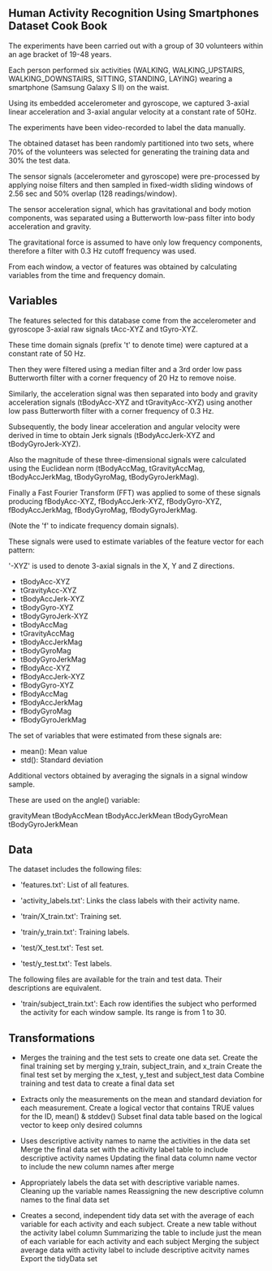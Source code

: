 ## Human Activity Recognition Using Smartphones Dataset Cook Book

The experiments have been carried out with a group of 30 volunteers within an age bracket of 19-48 years. 

Each person performed six activities (WALKING, WALKING_UPSTAIRS, WALKING_DOWNSTAIRS, SITTING, STANDING, LAYING) 
wearing a smartphone (Samsung Galaxy S II) on the waist. 

Using its embedded accelerometer and gyroscope, we captured 3-axial linear acceleration and 3-axial angular velocity at a constant 
rate of 50Hz. 

The experiments have been video-recorded to label the data manually. 

The obtained dataset has been randomly partitioned into two sets, where 70% of the volunteers was selected for generating the 
training data and 30% the test data. 

The sensor signals (accelerometer and gyroscope) were pre-processed by applying noise filters and then sampled in fixed-width 
sliding windows of 2.56 sec and 50% overlap (128 readings/window). 

The sensor acceleration signal, which has gravitational and body motion components, was separated using a Butterworth low-pass 
filter into body acceleration and gravity. 

The gravitational force is assumed to have only low frequency components, therefore a filter with 0.3 Hz cutoff frequency was used. 

From each window, a vector of features was obtained by calculating variables from the time and frequency domain. 

## Variables

The features selected for this database come from the accelerometer and gyroscope 3-axial raw signals tAcc-XYZ and tGyro-XYZ. 

These time domain signals (prefix 't' to denote time) were captured at a constant rate of 50 Hz. 

Then they were filtered using a median filter and a 3rd order low pass Butterworth filter with a corner frequency of 20 Hz to 
remove noise. 

Similarly, the acceleration signal was then separated into body and gravity acceleration signals (tBodyAcc-XYZ and tGravityAcc-XYZ) 
using another low pass Butterworth filter with a corner frequency of 0.3 Hz. 

Subsequently, the body linear acceleration and angular velocity were derived in time to obtain Jerk signals (tBodyAccJerk-XYZ and 
tBodyGyroJerk-XYZ). 

Also the magnitude of these three-dimensional signals were calculated using the Euclidean norm (tBodyAccMag, tGravityAccMag, 
tBodyAccJerkMag, tBodyGyroMag, tBodyGyroJerkMag). 

Finally a Fast Fourier Transform (FFT) was applied to some of these signals producing fBodyAcc-XYZ, fBodyAccJerk-XYZ, fBodyGyro-XYZ,
fBodyAccJerkMag, fBodyGyroMag, fBodyGyroJerkMag. 

(Note the 'f' to indicate frequency domain signals). 

These signals were used to estimate variables of the feature vector for each pattern:  

'-XYZ' is used to denote 3-axial signals in the X, Y and Z directions.

* tBodyAcc-XYZ
* tGravityAcc-XYZ
* tBodyAccJerk-XYZ
* tBodyGyro-XYZ
* tBodyGyroJerk-XYZ
* tBodyAccMag
* tGravityAccMag
* tBodyAccJerkMag
* tBodyGyroMag
* tBodyGyroJerkMag
* fBodyAcc-XYZ
* fBodyAccJerk-XYZ
* fBodyGyro-XYZ
* fBodyAccMag
* fBodyAccJerkMag
* fBodyGyroMag
* fBodyGyroJerkMag

The set of variables that were estimated from these signals are: 

* mean(): Mean value
* std(): Standard deviation

Additional vectors obtained by averaging the signals in a signal window sample. 

These are used on the angle() variable:

gravityMean
tBodyAccMean
tBodyAccJerkMean
tBodyGyroMean
tBodyGyroJerkMean

## Data

The dataset includes the following files:

* 'features.txt': List of all features.

* 'activity_labels.txt': Links the class labels with their activity name.

* 'train/X_train.txt': Training set.

* 'train/y_train.txt': Training labels.

* 'test/X_test.txt': Test set.

* 'test/y_test.txt': Test labels.

The following files are available for the train and test data. Their descriptions are equivalent. 

* 'train/subject_train.txt': 
  Each row identifies the subject who performed the activity for each window sample. 
  Its range is from 1 to 30. 

## Transformations

* Merges the training and the test sets to create one data set.
  Create the final training set by merging y_train, subject_train, and x_train
  Create the final test set by merging the x_test, y_test and subject_test data
  Combine training and test data to create a final data set

* Extracts only the measurements on the mean and standard deviation for each measurement.
  Create a logical vector that contains TRUE values for the ID, mean() & stddev()
  Subset final data table based on the logical vector to keep only desired columns 

* Uses descriptive activity names to name the activities in the data set
  Merge the final data set with the acitivity label table to include descriptive activity names
  Updating the final data column name vector to include the new column names after merge

* Appropriately labels the data set with descriptive variable names.
  Cleaning up the variable names
  Reassigning the new descriptive column names to the final data set 

* Creates a second, independent tidy data set with the average of each variable for each activity and each subject.
  Create a new table without the activity label column
  Summarizing the table to include just the mean of each variable for each activity and each subject
  Merging the subject average data with activity label to include descriptive acitvity names
  Export the tidyData set 
